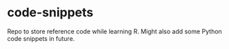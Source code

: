 # code-snippets

Repo to store reference code while learning R. Might also add some Python code snippets in future.
